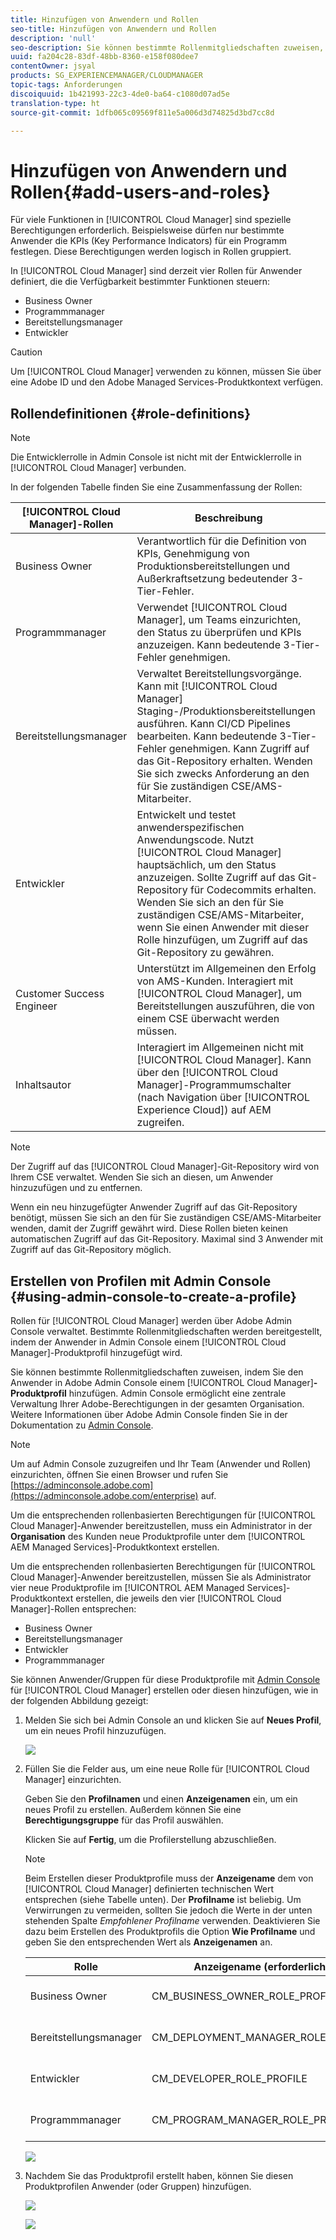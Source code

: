 ```yaml
---
title: Hinzufügen von Anwendern und Rollen
seo-title: Hinzufügen von Anwendern und Rollen
description: 'null'
seo-description: Sie können bestimmte Rollenmitgliedschaften zuweisen, indem der Anwender in Admin Console einem Cloud Manager-Produktprofil hinzugefügt wird. Weitere Informationen finden Sie in diesem Abschnitt.
uuid: fa204c28-83df-48bb-8360-e158f080dee7
contentOwner: jsyal
products: SG_EXPERIENCEMANAGER/CLOUDMANAGER
topic-tags: Anforderungen
discoiquuid: 1b421993-22c3-4de0-ba64-c1080d07ad5e
translation-type: ht
source-git-commit: 1dfb065c09569f811e5a006d3d74825d3bd7cc8d

---
```



# Hinzufügen von Anwendern und Rollen{#add-users-and-roles}

Für viele Funktionen in [!UICONTROL Cloud Manager] sind spezielle Berechtigungen erforderlich. Beispielsweise dürfen nur bestimmte Anwender die KPIs (Key Performance Indicators) für ein Programm festlegen. Diese Berechtigungen werden logisch in Rollen gruppiert.

In [!UICONTROL Cloud Manager] sind derzeit vier Rollen für Anwender definiert, die die Verfügbarkeit bestimmter Funktionen steuern:

* Business Owner
* Programmmanager
* Bereitstellungsmanager
* Entwickler

>[!CAUTION]
>
>Um [!UICONTROL Cloud Manager] verwenden zu können, müssen Sie über eine Adobe ID und den Adobe Managed Services-Produktkontext verfügen.

## Rollendefinitionen {#role-definitions}

>[!NOTE]
>
>Die Entwicklerrolle in Admin Console ist nicht mit der Entwicklerrolle in [!UICONTROL Cloud Manager] verbunden.

In der folgenden Tabelle finden Sie eine Zusammenfassung der Rollen:

| [!UICONTROL Cloud Manager]-Rollen | Beschreibung |
|--- |--- |
| Business Owner | Verantwortlich für die Definition von KPIs, Genehmigung von Produktionsbereitstellungen und Außerkraftsetzung bedeutender 3-Tier-Fehler. |
| Programmmanager | Verwendet [!UICONTROL Cloud Manager], um Teams einzurichten, den Status zu überprüfen und KPIs anzuzeigen. Kann bedeutende 3-Tier-Fehler genehmigen. |
| Bereitstellungsmanager | Verwaltet Bereitstellungsvorgänge. Kann mit [!UICONTROL Cloud Manager] Staging-/Produktionsbereitstellungen ausführen. Kann CI/CD Pipelines bearbeiten. Kann bedeutende 3-Tier-Fehler genehmigen. Kann Zugriff auf das Git-Repository erhalten. Wenden Sie sich zwecks Anforderung an den für Sie zuständigen CSE/AMS-Mitarbeiter. |
| Entwickler | Entwickelt und testet anwenderspezifischen Anwendungscode. Nutzt [!UICONTROL Cloud Manager] hauptsächlich, um den Status anzuzeigen. Sollte Zugriff auf das Git-Repository für Codecommits erhalten. Wenden Sie sich an den für Sie zuständigen CSE/AMS-Mitarbeiter, wenn Sie einen Anwender mit dieser Rolle hinzufügen, um Zugriff auf das Git-Repository zu gewähren. |
| Customer Success Engineer | Unterstützt im Allgemeinen den Erfolg von AMS-Kunden. Interagiert mit [!UICONTROL Cloud Manager], um Bereitstellungen auszuführen, die von einem CSE überwacht werden müssen. |
| Inhaltsautor | Interagiert im Allgemeinen nicht mit [!UICONTROL Cloud Manager]. Kann über den [!UICONTROL Cloud Manager]-Programmumschalter (nach Navigation über [!UICONTROL Experience Cloud]) auf AEM zugreifen. |

>[!NOTE]
>
>Der Zugriff auf das [!UICONTROL Cloud Manager]-Git-Repository wird von Ihrem CSE verwaltet. Wenden Sie sich an diesen, um Anwender hinzuzufügen und zu entfernen.
>
>Wenn ein neu hinzugefügter Anwender Zugriff auf das Git-Repository benötigt, müssen Sie sich an den für Sie zuständigen CSE/AMS-Mitarbeiter wenden, damit der Zugriff gewährt wird. Diese Rollen bieten keinen automatischen Zugriff auf das Git-Repository. Maximal sind 3 Anwender mit Zugriff auf das Git-Repository möglich.

## Erstellen von Profilen mit Admin Console {#using-admin-console-to-create-a-profile}

Rollen für [!UICONTROL Cloud Manager] werden über Adobe Admin Console verwaltet. Bestimmte Rollenmitgliedschaften werden bereitgestellt, indem der Anwender in Admin Console einem [!UICONTROL Cloud Manager]-Produktprofil hinzugefügt wird.

Sie können bestimmte Rollenmitgliedschaften zuweisen, indem Sie den Anwender in Adobe Admin Console einem [!UICONTROL Cloud Manager]**-Produktprofil** hinzufügen. Admin Console ermöglicht eine zentrale Verwaltung Ihrer Adobe-Berechtigungen in der gesamten Organisation. Weitere Informationen über Adobe Admin Console finden Sie in der Dokumentation zu [Admin Console](https://helpx.adobe.com/de/enterprise/using/admin-console.html).

>[!NOTE]
>
>Um auf Admin Console zuzugreifen und Ihr Team (Anwender und Rollen) einzurichten, öffnen Sie einen Browser und rufen Sie [https://adminconsole.adobe.com](https://adminconsole.adobe.com/enterprise) auf.

Um die entsprechenden rollenbasierten Berechtigungen für [!UICONTROL Cloud Manager]-Anwender bereitzustellen, muss ein Administrator in der **Organisation** des Kunden neue Produktprofile unter dem [!UICONTROL AEM Managed Services]-Produktkontext erstellen.

Um die entsprechenden rollenbasierten Berechtigungen für [!UICONTROL Cloud Manager]-Anwender bereitzustellen, müssen Sie als Administrator vier neue Produktprofile im [!UICONTROL AEM Managed Services]-Produktkontext erstellen, die jeweils den vier [!UICONTROL Cloud Manager]-Rollen entsprechen:

* Business Owner
* Bereitstellungsmanager
* Entwickler
* Programmmanager

Sie können Anwender/Gruppen für diese Produktprofile mit [Admin Console](https://adminconsole.adobe.com/) für [!UICONTROL Cloud Manager] erstellen oder diesen hinzufügen, wie in der folgenden Abbildung gezeigt:

1. Melden Sie sich bei Admin Console an und klicken Sie auf **Neues Profil**, um ein neues Profil hinzuzufügen.

   ![](assets/admin_console_roles-1.png)

1. Füllen Sie die Felder aus, um eine neue Rolle für [!UICONTROL Cloud Manager] einzurichten.

   Geben Sie den **Profilnamen** und einen **Anzeigenamen** ein, um ein neues Profil zu erstellen. Außerdem können Sie eine **Berechtigungsgruppe** für das Profil auswählen.

   Klicken Sie auf **Fertig**, um die Profilerstellung abzuschließen.

   >[!NOTE]
   >
   >Beim Erstellen dieser Produktprofile muss der **Anzeigename** dem von [!UICONTROL Cloud Manager] definierten technischen Wert entsprechen (siehe Tabelle unten). Der **Profilname** ist beliebig. Um Verwirrungen zu vermeiden, sollten Sie jedoch die Werte in der unten stehenden Spalte *Empfohlener Profilname* verwenden. Deaktivieren Sie dazu beim Erstellen des Produktprofils die Option **Wie Profilname** und geben Sie den entsprechenden Wert als **Anzeigenamen** an.

   | **Rolle** | **Anzeigename (erforderlich)** | **Empfohlener Profilname** |
   |---|---|---|
   | Business Owner | CM_BUSINESS_OWNER_ROLE_PROFILE | [!UICONTROL Cloud Manager] – Rolle „Business Owner“ |
   | Bereitstellungsmanager | CM_DEPLOYMENT_MANAGER_ROLE_PROFILE | [!UICONTROL Cloud Manager] – Rolle „Bereitstellungsmanager“ |
   | Entwickler | CM_DEVELOPER_ROLE_PROFILE | [!UICONTROL Cloud Manager] – Rolle „Entwickler“ |
   | Programmmanager | CM_PROGRAM_MANAGER_ROLE_PROFILE | [!UICONTROL Cloud Manager] – Rolle „Programmmanager“ |

   ![](assets/screen_shot_2018-05-04at171819.png)

1. Nachdem Sie das Produktprofil erstellt haben, können Sie diesen Produktprofilen Anwender (oder Gruppen) hinzufügen.

   ![](assets/image2018-4-9_15-19-26.png)

   ![](assets/image2018-4-9_15-16-47.png)

